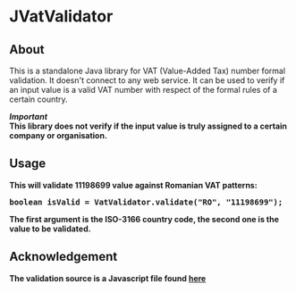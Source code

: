 # JVatValidator
## About
This is a standalone Java library for VAT (Value-Added Tax) number formal validation. It doesn't connect to any web service. It can be used to verify if an input value is a valid VAT number with respect of the formal rules of a certain country.

<b><i>Important</i><br>This library does not verify if the input value is truly assigned to a certain company or organisation.

## Usage
This will validate 11198699 value against Romanian VAT patterns:
<pre>
boolean isValid = VatValidator.validate("RO", "11198699");
</pre>
The first argument is the ISO-3166 country code, the second one is the value to be validated.

## Acknowledgement
The validation source is a Javascript file found <a href="http://www.braemoor.co.uk/software/vat.shtml">here</a>
